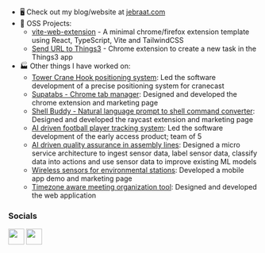 * 🖥️ Check out my blog/website at [jebraat.com](https://jebraat.com)
* 🚀 OSS Projects:
   - [vite-web-extension](https://github.com/JohnBra/vite-web-extension) - A minimal chrome/firefox extension template using React, TypeScript, Vite and TailwindCSS
   - [Send URL to Things3](https://github.com/JohnBra/url-to-things) - Chrome extension to create a new task in the Things3 app
* 🏭 Other things I have worked on:
   - [Tower Crane Hook positioning system](https://buildai.construction/): Led the software development of a precise positioning system for cranecast
   - [Supatabs - Chrome tab manager](https://supatabs.com): Designed and developed the chrome extension and marketing page
   - [Shell Buddy - Natural language prompt to shell command converter](https://getshellbuddy): Designed and developed the raycast extension and marketing page
   - [AI driven football player tracking system](https://www.next11.com/): Led the software development of the early access product; team of 5
   - [AI driven quality assurance in assembly lines](https://www.iis.fraunhofer.de/en/ff/lv/dataanalytics/anwproj/ki4tools.html): Designed a micro service architecture to ingest sensor data, label sensor data, classify data into actions and use sensor data to improve existing ML models
   - [Wireless sensors for environmental stations](https://www.iis.fraunhofer.de/en/ff/lv/iot-system/anwproj/ensiro.html): Developed a mobile app demo and marketing page
   - [Timezone aware meeting organization tool](https://chronoshift.io): Designed and developed the web application


### Socials

<a href="https://www.linkedin.com/in/jebraat" target="_blank" rel="noreferrer"><img src="https://raw.githubusercontent.com/danielcranney/readme-generator/main/public/icons/socials/linkedin.svg" width="32" height="32" /></a> <a href="https://www.twitter.com/jebraat" target="_blank" rel="noreferrer"><img src="https://raw.githubusercontent.com/danielcranney/readme-generator/main/public/icons/socials/twitter.svg" width="32" height="32" /></a>
